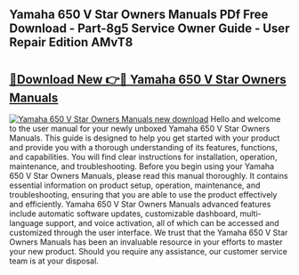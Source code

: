 ## Yamaha 650 V Star Owners Manuals PDf Free Download - Part-8g5 Service Owner Guide - User Repair Edition AMvT8

# <h2><a href="http://bc63291.oget.top/?id=Yamaha+650+V+Star+Owners+Manuals">🔗Download New 👉🔴 Yamaha 650 V Star Owners Manuals</a></h2>

[![Yamaha 650 V Star Owners Manuals new download](https://i.imgur.com/5g1atiW.png)](http://bc63291.oget.top/?id=Yamaha+650+V+Star+Owners+Manuals)
Hello and welcome to the user manual for your newly unboxed Yamaha 650 V Star Owners Manuals. This guide is designed to help you get started with your product and provide you with a thorough understanding of its features, functions, and capabilities. You will find clear instructions for installation, operation, maintenance, and troubleshooting. Before you begin using your Yamaha 650 V Star Owners Manuals, please read this manual thoroughly. It contains essential information on product setup, operation, maintenance, and troubleshooting, ensuring that you are able to use the product effectively and efficiently. Yamaha 650 V Star Owners Manuals advanced features include automatic software updates, customizable dashboard, multi-language support, and voice activation, all of which can be accessed and customized through the user interface. We trust that the Yamaha 650 V Star Owners Manuals has been an invaluable resource in your efforts to master your new product. Should you require any assistance, our customer service team is at your disposal.
